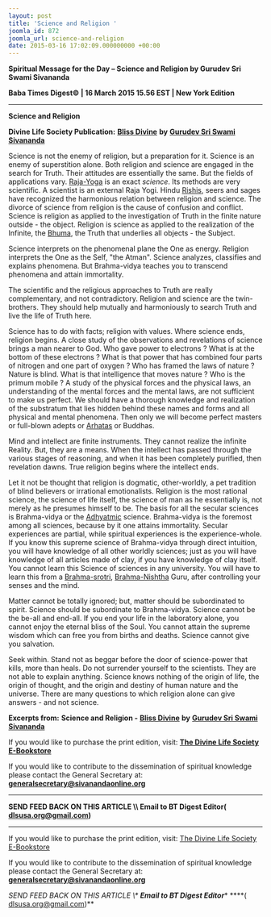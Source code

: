 ```yaml
---
layout: post
title: 'Science and Religion '
joomla_id: 872
joomla_url: science-and-religion
date: 2015-03-16 17:02:09.000000000 +00:00
---
```

  

















































**Spiritual Message for the Day – Science and Religion by Gurudev Sri Swami Sivananda**

**Baba Times Digest© | 16 March 2015 15.56 EST | New York Edition**



* * *

**Science and Religion**

**Divine Life Society Publication:** [**Bliss Divine**](http://www.dlshq.org/messages/relsci.htm#scirel) **by** [**Gurudev Sri Swami Sivananda**](http://www.dlshq.org/saints/siva.htm)

Science is not the enemy of religion, but a preparation for it. Science is an enemy of superstition alone. Both religion and science are engaged in the search for Truth. Their attitudes are essentially the same. But the fields of applications vary. [Raja-Yoga](http://www.dlshq.org/teachings/rajayoga.htm) is an exact _science_. Its methods are very scientific. A scientist is an external Raja Yogi. Hindu [Rishis](http://www.dlshq.org/glossary.htm#rishi), seers and sages have recognized the harmonious relation between religion and science. The divorce of science from religion is the cause of confusion and conflict. Science is religion as applied to the investigation of Truth in the finite nature outside - the object. Religion is science as applied to the realization of the Infinite, the [Bhuma](http://www.dlshq.org/glossary.htm#bhuma), the Truth that underlies all objects - the Subject.

Science interprets on the phenomenal plane the One as energy. Religion interprets the One as the Self, "the Atman". Science analyzes, classifies and explains phenomena. But Brahma-vidya teaches you to transcend phenomena and attain immortality.

The scientific and the religious approaches to Truth are really complementary, and not contradictory. Religion and science are the twin-brothers. They should help mutually and harmoniously to search Truth and live the life of Truth here.

Science has to do with facts; religion with values. Where science ends, religion begins. A close study of the observations and revelations of science brings a man nearer to God. Who gave power to electrons ? What is at the bottom of these electrons ? What is that power that has combined four parts of nitrogen and one part of oxygen ? Who has framed the laws of nature ? Nature is blind. What is that intelligence that moves nature ? Who is the primum mobile ? A study of the physical forces and the physical laws, an understanding of the mental forces and the mental laws, are not sufficient to make us perfect. We should have a thorough knowledge and realization of the substratum that lies hidden behind these names and forms and all physical and mental phenomena. Then only we will become perfect masters or full-blown adepts or [Arhatas](http://www.dlshq.org/glossary.htm#arhata) or Buddhas.

Mind and intellect are finite instruments. They cannot realize the infinite Reality. But, they are a means. When the intellect has passed through the various stages of reasoning, and when it has been completely purified, then revelation dawns. True religion begins where the intellect ends.

Let it not be thought that religion is dogmatic, other-worldly, a pet tradition of blind believers or irrational emotionalists. Religion is the most rational science, the science of life itself, the science of man as he essentially is, not merely as he presumes himself to be. The basis for all the secular sciences is Brahma-vidya or the [Adhyatmic](http://www.dlshq.org/glossary.htm#adhyatmic) science. Brahma-vidya is the foremost among all sciences, because by it one attains immortality. Secular experiences are partial, while spiritual experiences is the experience-whole. If you know this supreme science of Brahma-vidya through direct intuition, you will have knowledge of all other worldly sciences; just as you will have knowledge of all articles made of clay, if you have knowledge of clay itself. You cannot learn this Science of sciences in any university. You will have to learn this from a [Brahma-srotri](http://www.dlshq.org/glossary.htm#brahma-srotri), [Brahma-Nishtha](http://www.dlshq.org/glossary.htm#brahma-nishtha) Guru, after controlling your senses and the mind.

Matter cannot be totally ignored; but, matter should be subordinated to spirit. Science should be subordinate to Brahma-vidya. Science cannot be the be-all and end-all. If you end your life in the laboratory alone, you cannot enjoy the eternal bliss of the Soul. You cannot attain the supreme wisdom which can free you from births and deaths. Science cannot give you salvation.

Seek within. Stand not as beggar before the door of science-power that kills, more than heals. Do not surrender yourself to the scientists. They are not able to explain anything. Science knows nothing of the origin of life, the origin of thought, and the origin and destiny of human nature and the universe. There are many questions to which religion alone can give answers - and not science.

**Excerpts from:**  **Science and Religion -** [**Bliss Divine**](http://www.dlshq.org/messages/relsci.htm#scirel) **by** [**Gurudev Sri Swami Sivananda**](http://www.dlshq.org/saints/siva.htm)

If you would like to purchase the print edition, visit: **[The Divine Life Society E-Bookstore](http://www.dlshq.org/download/download.htm)**

If you would like to contribute to the dissemination of spiritual knowledge please contact the General Secretary at: [](mailto:%20%3Cscript%20type=%27text/javascript%27%3E%20%3C%21--%20var%20prefix%20=%20%27ma%27%20+%20%27il%27%20+%20%27to%27;%20var%20path%20=%20%27hr%27%20+%20%27ef%27%20+%20%27=%27;%20var%20addy57016%20=%20%27generalsecretary%27%20+%20%27@%27;%20addy57016%20=%20addy57016%20+%20%27sivanandaonline%27%20+%20%27.%27%20+%20%27org%27;%20document.write%28%27%3Ca%20%27%20+%20path%20+%20%27%5C%27%27%20+%20prefix%20+%20%27:%27%20+%20addy57016%20+%20%27%5C%27%3E%27%29;%20document.write%28addy57016%29;%20document.write%28%27%3C%5C/a%3E%27%29;%20//--%3E%5Cn%20%3C/script%3E%3Cscript%20type=%27text/javascript%27%3E%20%3C%21--%20document.write%28%27%3Cspan%20style=%5C%27display:%20none;%5C%27%3E%27%29;%20//--%3E%20%3C/script%3EThis%20email%20address%20is%20being%20protected%20from%20spambots.%20You%20need%20JavaScript%20enabled%20to%20view%20it.%20%3Cscript%20type=%27text/javascript%27%3E%20%3C%21--%20document.write%28%27%3C/%27%29;%20document.write%28%27span%3E%27%29;%20//--%3E%20%3C/script%3E?subject=Contribution%20to%20Dissemination%20of%20Spiritual%20Knowledge) **generalsecretary@sivanandaonline.org**

****

**SEND FEED BACK ON THIS ARTICLE \\\ Email to BT Digest Editor[](mailto:%20%3Cscript%20type=%27text/javascript%27%3E%20%3C%21--%20var%20prefix%20=%20%27ma%27%20+%20%27il%27%20+%20%27to%27;%20var%20path%20=%20%27hr%27%20+%20%27ef%27%20+%20%27=%27;%20var%20addy72654%20=%20%27dlsusa.org%27%20+%20%27@%27;%20addy72654%20=%20addy72654%20+%20%27gmail%27%20+%20%27.%27%20+%20%27com%27;%20document.write%28%27%3Ca%20%27%20+%20path%20+%20%27%5C%27%27%20+%20prefix%20+%20%27:%27%20+%20addy72654%20+%20%27%5C%27%3E%27%29;%20document.write%28addy72654%29;%20document.write%28%27%3C%5C/a%3E%27%29;%20//--%3E%5Cn%20%3C/script%3E%3Cscript%20type=%27text/javascript%27%3E%20%3C%21--%20document.write%28%27%3Cspan%20style=%5C%27display:%20none;%5C%27%3E%27%29;%20//--%3E%20%3C/script%3EThis%20email%20address%20is%20being%20protected%20from%20spambots.%20You%20need%20JavaScript%20enabled%20to%20view%20it.%20%3Cscript%20type=%27text/javascript%27%3E%20%3C%21--%20document.write%28%27%3C/%27%29;%20document.write%28%27span%3E%27%29;%20//--%3E%20%3C/script%3E?subject=DLS%20Posts)( [dlsusa.org@gmail.com](mailto:dlsusa.org@gmail.com))**



* * *



  

If you would like to purchase the print edition, visit: [The Divine Life Society E-Bookstore](http://www.dlshq.org/download/download.htm)

If you would like to contribute to the dissemination of spiritual knowledge please contact the General Secretary at: **[generalsecretary@sivanandaonline.org](mailto:generalsecretary@sivanandaonline.org)**

**SEND FEED BACK ON THIS ARTICLE \\\**  **Email to BT Digest Editor**** [](mailto:%20%3Cscript%20type=%27text/javascript%27%3E%20%3C%21--%20var%20prefix%20=%20%27ma%27%20+%20%27il%27%20+%20%27to%27;%20var%20path%20=%20%27hr%27%20+%20%27ef%27%20+%20%27=%27;%20var%20addy72654%20=%20%27dlsusa.org%27%20+%20%27@%27;%20addy72654%20=%20addy72654%20+%20%27gmail%27%20+%20%27.%27%20+%20%27com%27;%20document.write%28%27%3Ca%20%27%20+%20path%20+%20%27%5C%27%27%20+%20prefix%20+%20%27:%27%20+%20addy72654%20+%20%27%5C%27%3E%27%29;%20document.write%28addy72654%29;%20document.write%28%27%3C%5C/a%3E%27%29;%20//--%3E%5Cn%20%3C/script%3E%3Cscript%20type=%27text/javascript%27%3E%20%3C%21--%20document.write%28%27%3Cspan%20style=%5C%27display:%20none;%5C%27%3E%27%29;%20//--%3E%20%3C/script%3EThis%20email%20address%20is%20being%20protected%20from%20spambots.%20You%20need%20JavaScript%20enabled%20to%20view%20it.%20%3Cscript%20type=%27text/javascript%27%3E%20%3C%21--%20document.write%28%27%3C/%27%29;%20document.write%28%27span%3E%27%29;%20//--%3E%20%3C/script%3E?subject=DLS%20Posts)****( [dlsusa.org@gmail.com](mailto:dlsusa.org@gmail.com))**  
